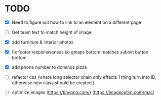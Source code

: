 # TODO
- [x] Need to figure out how to link to an element on a different page
- [ ] Get team text to match height of image
- [x] add furniture & interior photos
- [x] fix footer responsiveness so gmaps bottom matches submit button bottom
- [x] add phone number to dominos pizza
- [ ] refactor css (where long selector chain only effects 1 thing turn into ID, otherwise new class should be created.)
- [ ] optimize images (https://tinypng.com/) (https://imageoptim.com/mac)

